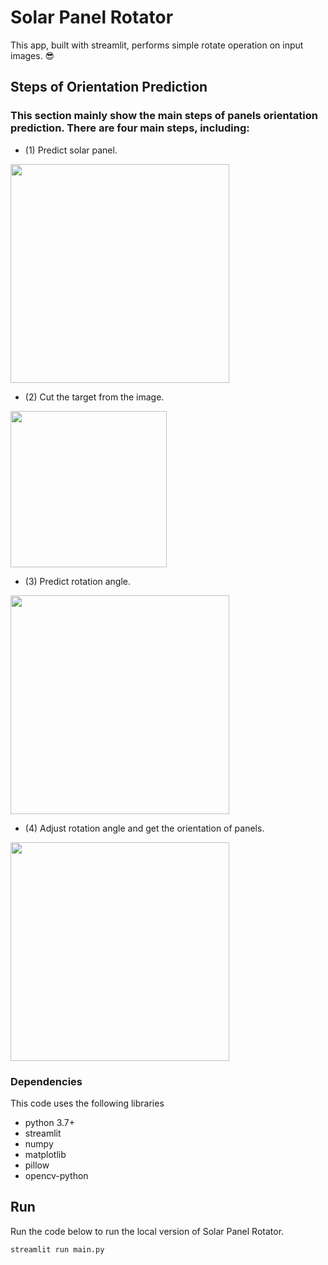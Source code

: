 # Solar Panel Rotator
 This app, built with streamlit, performs simple rotate operation on input images. 😎

## Steps of Orientation Prediction
### This section mainly show the main steps of panels orientation prediction. There are four main steps, including:
- (1) Predict solar panel.

 <img width=350 height=350 src="https://github.com/Robert-Mar/Solar-Panel-Rotator/blob/main/results/predict_solar_panel.png">
 
- (2) Cut the target from the image.

<img width=250 height=250 src="https://github.com/Robert-Mar/Solar-Panel-Rotator/blob/main/results/SinglePanels.png">
 
- (3) Predict rotation angle.

<img width=350 height=350 src="https://github.com/Robert-Mar/Solar-Panel-Rotator/blob/main/results/predict_rotate_angle.png">

- (4) Adjust rotation angle and get the orientation of panels.

<img width=350 height=350 src="https://github.com/Robert-Mar/Solar-Panel-Rotator/blob/main/results/draw_orientation.png">

 
### Dependencies
This code uses the following libraries
- python 3.7+
- streamlit
- numpy
- matplotlib
- pillow
- opencv-python

## Run
Run the code below to run the local version of Solar Panel Rotator.
```
streamlit run main.py
```

